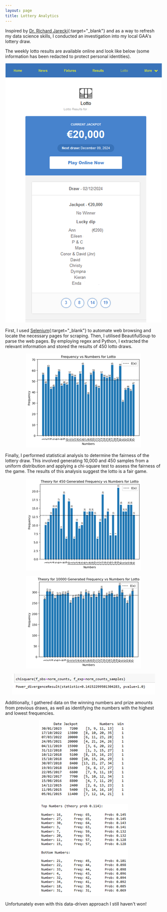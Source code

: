 ```yaml
---
layout: page
title: Lottery Analytics
---
```


Inspired by [Dr. Richard Jarecki](https://thehustle.co/professor-who-beat-roulette){:target="_blank"} and as a way to refresh my data science skills, I conducted an investigation into my local GAA's lottery draw.

The weekly lotto results are available online and look like below (some information has been redacted to protect personal identities).

   <p style="text-align: center;">
     <img src="/assets/img/Lotto_eg.png" alt="Website example" style="max-width: 100%; height: auto;" />
   </p> 

First, I used [Selenium](https://www.selenium.dev/){:target="_blank"} to automate web browsing and locate the necessary pages for scraping. Then, I utilised BeautifulSoup to parse the web pages. By employing regex and Python, I extracted the relevant information and stored the results of 450 lotto draws.

   <p style="text-align: center;">
     <img src="/assets/img/results_no.png" alt="Results" style="max-width: 100%; height: auto;" />
   </p> 

Finally, I performed statistical analysis to determine the fairness of the lottery draw. This involved generating 10,000 and 450 samples from a uniform distribution and applying a chi-square test to assess the fairness of the game. The results of this analysis suggest the lotto is a fair game.

   <p style="text-align: center;">
     <img src="/assets/img/450_uni_gen.png" alt="450 Generated Results" style="max-width: 100%; height: auto;" />
   </p> 

  <p style="text-align: center;">
     <img src="/assets/img/10000_uni_gen.png" alt="10000 Generated Results" style="max-width: 100%; height: auto;" />
   </p> 

  <p style="text-align: center;">
     <img src="/assets/img/chisquare.png" alt="Chi-Square Results" style="max-width: 100%; height: auto;" />
   </p> 

Additionally, I gathered data on the winning numbers and prize amounts from previous draws, as well as identifying the numbers with the highest and lowest frequencies. 

  <p style="text-align: center;">
     <img src="/assets/img/winning_no.png" alt="Winning Numbers" style="max-width: 100%; height: auto;" />
   </p> 

  <p style="text-align: center;">
     <img src="/assets/img/high_low.png" alt="High-Low Numbers" style="max-width: 100%; height: auto;" />
   </p> 


Unfortunately even with this data-driven approach I still haven't won! 
